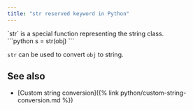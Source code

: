 ```yaml
---
title: "str reserved keyword in Python"
---
```


<div markdown="1" class="ans">
`str` is a special function representing the string class.
</div>

<div markdown="1" class="ans">
```python
s = str(obj)
```
</div>

`str` can be used to convert `obj` to string.

## See also

- [Custom string conversion]({% link python/custom-string-conversion.md %})
